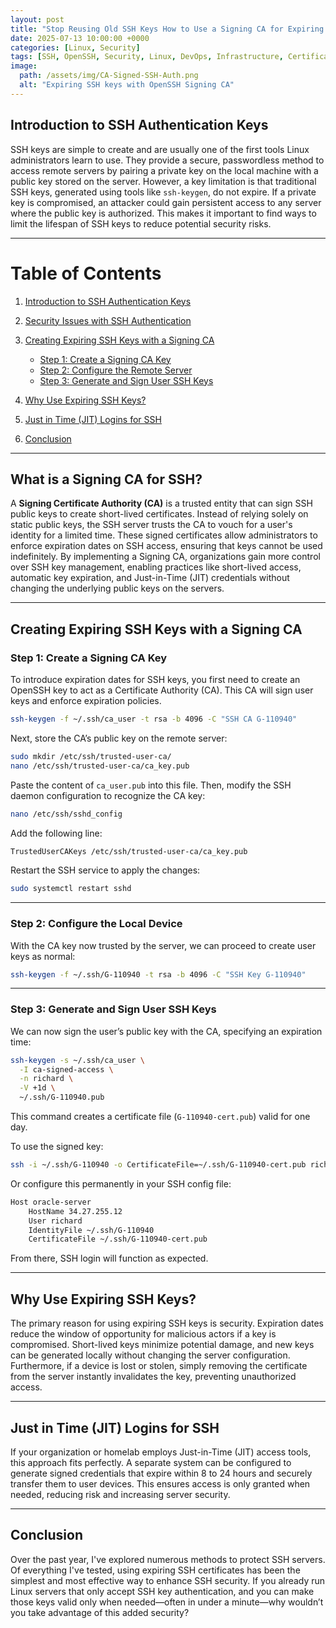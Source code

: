 ```yaml
---
layout: post
title: "Stop Reusing Old SSH Keys How to Use a Signing CA for Expiring SSH Auth"
date: 2025-07-13 10:00:00 +0000
categories: [Linux, Security]
tags: [SSH, OpenSSH, Security, Linux, DevOps, Infrastructure, Certificates]
image:
  path: /assets/img/CA-Signed-SSH-Auth.png
  alt: "Expiring SSH keys with OpenSSH Signing CA"
---
```

## **Introduction to SSH Authentication Keys**

SSH keys are simple to create and are usually one of the first tools Linux administrators learn to use. They provide a secure, passwordless method to access remote servers by pairing a private key on the local machine with a public key stored on the server. However, a key limitation is that traditional SSH keys, generated using tools like `ssh-keygen`, do not expire. If a private key is compromised, an attacker could gain persistent access to any server where the public key is authorized. This makes it important to find ways to limit the lifespan of SSH keys to reduce potential security risks.

---

# **Table of Contents**

1. [Introduction to SSH Authentication Keys](#introduction-to-ssh-authentication-keys)
2. [Security Issues with SSH Authentication](#security-issues-with-ssh-authentication)
3. [Creating Expiring SSH Keys with a Signing CA](#creating-expiring-ssh-keys-with-a-signing-ca)

   * [Step 1: Create a Signing CA Key](#step-1-create-a-signing-ca-key)
   * [Step 2: Configure the Remote Server](#step-2-configure-the-remote-server)
   * [Step 3: Generate and Sign User SSH Keys](#step-3-generate-and-sign-user-ssh-keys)
4. [Why Use Expiring SSH Keys?](#why-use-expiring-ssh-keys)
5. [Just in Time (JIT) Logins for SSH](#just-in-time-jit-logins-for-ssh)
6. [Conclusion](#conclusion)

---

## **What is a Signing CA for SSH?**

A **Signing Certificate Authority (CA)** is a trusted entity that can sign SSH public keys to create short-lived certificates. Instead of relying solely on static public keys, the SSH server trusts the CA to vouch for a user's identity for a limited time. These signed certificates allow administrators to enforce expiration dates on SSH access, ensuring that keys cannot be used indefinitely. By implementing a Signing CA, organizations gain more control over SSH key management, enabling practices like short-lived access, automatic key expiration, and Just-in-Time (JIT) credentials without changing the underlying public keys on the servers.

---

## **Creating Expiring SSH Keys with a Signing CA**

### **Step 1: Create a Signing CA Key**

To introduce expiration dates for SSH keys, you first need to create an OpenSSH key to act as a Certificate Authority (CA). This CA will sign user keys and enforce expiration policies.

```bash
ssh-keygen -f ~/.ssh/ca_user -t rsa -b 4096 -C "SSH CA G-110940"
```

Next, store the CA’s public key on the remote server:

```bash
sudo mkdir /etc/ssh/trusted-user-ca/
nano /etc/ssh/trusted-user-ca/ca_key.pub
```

Paste the content of `ca_user.pub` into this file. Then, modify the SSH daemon configuration to recognize the CA key:

```bash
nano /etc/ssh/sshd_config
```

Add the following line:

```bash
TrustedUserCAKeys /etc/ssh/trusted-user-ca/ca_key.pub
```

Restart the SSH service to apply the changes:

```bash
sudo systemctl restart sshd
```

---

### **Step 2: Configure the Local Device**

With the CA key now trusted by the server, we can proceed to create user keys as normal:

```bash
ssh-keygen -f ~/.ssh/G-110940 -t rsa -b 4096 -C "SSH Key G-110940"
```

---

### **Step 3: Generate and Sign User SSH Keys**

We can now sign the user’s public key with the CA, specifying an expiration time:

```bash
ssh-keygen -s ~/.ssh/ca_user \
  -I ca-signed-access \
  -n richard \
  -V +1d \
  ~/.ssh/G-110940.pub
```

This command creates a certificate file (`G-110940-cert.pub`) valid for one day.

To use the signed key:

```bash
ssh -i ~/.ssh/G-110940 -o CertificateFile=~/.ssh/G-110940-cert.pub richard@34.27.255.12
```

Or configure this permanently in your SSH config file:

```bash
Host oracle-server
    HostName 34.27.255.12
    User richard
    IdentityFile ~/.ssh/G-110940
    CertificateFile ~/.ssh/G-110940-cert.pub
```

From there, SSH login will function as expected.

---

## **Why Use Expiring SSH Keys?**

The primary reason for using expiring SSH keys is security. Expiration dates reduce the window of opportunity for malicious actors if a key is compromised. Short-lived keys minimize potential damage, and new keys can be generated locally without changing the server configuration. Furthermore, if a device is lost or stolen, simply removing the certificate from the server instantly invalidates the key, preventing unauthorized access.

---

## **Just in Time (JIT) Logins for SSH**

If your organization or homelab employs Just-in-Time (JIT) access tools, this approach fits perfectly. A separate system can be configured to generate signed credentials that expire within 8 to 24 hours and securely transfer them to user devices. This ensures access is only granted when needed, reducing risk and increasing server security.

---

## **Conclusion**

Over the past year, I've explored numerous methods to protect SSH servers. Of everything I've tested, using expiring SSH certificates has been the simplest and most effective way to enhance SSH security. If you already run Linux servers that only accept SSH key authentication, and you can make those keys valid only when needed—often in under a minute—why wouldn’t you take advantage of this added security?

